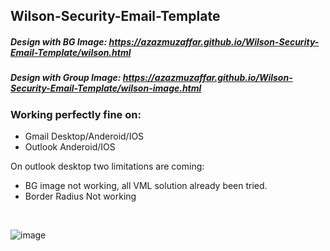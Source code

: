 ## Wilson-Security-Email-Template

##### Design with BG Image: https://azazmuzaffar.github.io/Wilson-Security-Email-Template/wilson.html
##### Design with Group Image: https://azazmuzaffar.github.io/Wilson-Security-Email-Template/wilson-image.html

### Working perfectly fine on:

+ Gmail Desktop/Anderoid/IOS
+ Outlook Anderoid/IOS

On outlook desktop two limitations are coming:

+ BG image not working, all VML solution already been tried.
+ Border Radius Not working


<br/>

![image](https://user-images.githubusercontent.com/64412852/164976698-9f8fe371-f660-4398-ad01-236132fe3fa3.png)

